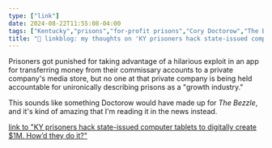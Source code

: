 ```yaml
---
type: ["link"]
date: 2024-08-22T11:55:08-04:00
tags: ["Kentucky","prisons","for-profit prisons","Cory Doctorow","The Bezzle"]
title: "🔗 linkblog: my thoughts on 'KY prisoners hack state-issued computer tablets to digitally create $1M. How’d they do it?'"
---
```

Prisoners got punished for taking advantage of a hilarious exploit in an app for transferring money from their commissary accounts to a private company's media store, but no one at that private company is being held accountable for unironically describing prisons as a "growth industry."

This sounds like something Doctorow would have made up for *The Bezzle*, and it's kind of amazing that I'm reading it in the news instead.

[link to "KY prisoners hack state-issued computer tablets to digitally create $1M. How’d they do it?"](https://www.kentucky.com/news/politics-government/article290664609.html)
